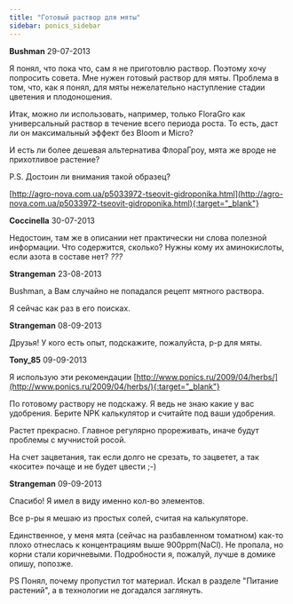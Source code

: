 ```yaml
---
title: "Готовый раствор для мяты"
sidebar: ponics_sidebar
---
```


**Bushman** 29-07-2013

 Я понял, что пока что, сам я не приготовлю раствор. Поэтому хочу попросить совета. Мне нужен готовый раствор для мяты. Проблема в том, что, как я понял, для мяты нежелательно наступление стадии цветения и плодоношения.

Итак, можно ли использовать, например, только FloraGro как универсальный раствор в течение всего периода роста. То есть, даст ли он максимальный эффект без Bloom и Micro? 

И есть ли более дешевая альтернатива ФлораГроу, мята же вроде не прихотливое растение?

P.S. Достоин ли внимания такой образец?

[http://agro-nova.com.ua/p5033972-tseovit-gidroponika.html](http://agro-nova.com.ua/p5033972-tseovit-gidroponika.html){:target="_blank"}


**Coccinella** 30-07-2013

Недостоин, там же в описании нет практически ни слова полезной информации. Что содержится, сколько? Нужны кому их аминокислоты, если азота в составе нет? *???*


**Strangeman** 23-08-2013

Bushman, а Вам случайно не попадался рецепт мятного раствора.

Я сейчас как раз в его поисках.


**Strangeman** 08-09-2013

Друзья! У кого есть опыт, подскажите, пожалуйста, р-р для мяты.


**Tony_85** 09-09-2013

Я использую эти рекомендации [http://www.ponics.ru/2009/04/herbs/](http://www.ponics.ru/2009/04/herbs/){:target="_blank"}

По готовому раствору не подскажу. Я ведь не знаю какие у вас удобрения. Берите NPK калькулятор и считайте под ваши удобрения.

Растет прекрасно. Главное регулярно прореживать, иначе будут проблемы с мучнистой росой.

На счет зацветания, так если долго не срезать, то зацветет, а так «косите» почаще и не будет цвести ;-)


**Strangeman** 09-09-2013

Спасибо! Я имел в виду именно кол-во элементов.

Все р-ры я мешаю из простых солей, считая на калькуляторе.

Единственное, у меня мята (сейчас на разбавленном томатном) как-то плохо отнеслась к концентрациям выше 900ppm(NaCl). Не пропала, но корни стали коричневыми. Подробности я, пожалуй, лучше в домике опишу, попозже.

PS Понял, почему пропустил тот материал. Искал в разделе "Питание растений", а в технологии не догадался заглянуть. 


